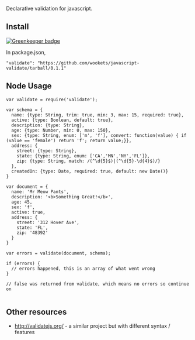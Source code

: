 Declarative validation for javascript.

## Install

[![Greenkeeper badge](https://badges.greenkeeper.io/wookets/javascript-validate.svg)](https://greenkeeper.io/)

In package.json,

```"validate": "https://github.com/wookets/javascript-validate/tarball/0.1.1"```

## Node Usage

```
var validate = require('validate');

var schema = {
  name: {type: String, trim: true, min: 3, max: 15, required: true},
  active: {type: Boolean, default: true},
  description: {type: String},
  age: {type: Number, min: 0, max: 150},
  sex: {type: String, enum: ['m', 'f'], convert: function(value) { if (value == 'female') return 'f'; return value;}},
  address: {
    street: {type: String},
    state: {type: String, enum: ['CA','MN','NY','FL']},
    zip: {type: String, match: /(^\d{5}$)|(^\d{5}-\d{4}$)/}
  },
  createdOn: {type: Date, required: true, default: new Date()}
}

var document = {
  name: 'Mr Meow Pants',
  description: '<b>Something Great!</b>',
  age: 45,
  sex: 'f',
  active: true,
  address: {
    street: '312 Hover Ave',
    state: 'FL',
    zip: '48392'
  }
}

var errors = validate(document, schema);

if (errors) {
  // errors happened, this is an array of what went wrong
}

// false was returned from validate, which means no errors so continue on


```


## Other resources

* http://validatejs.org/ - a similar project but with different syntax / features
